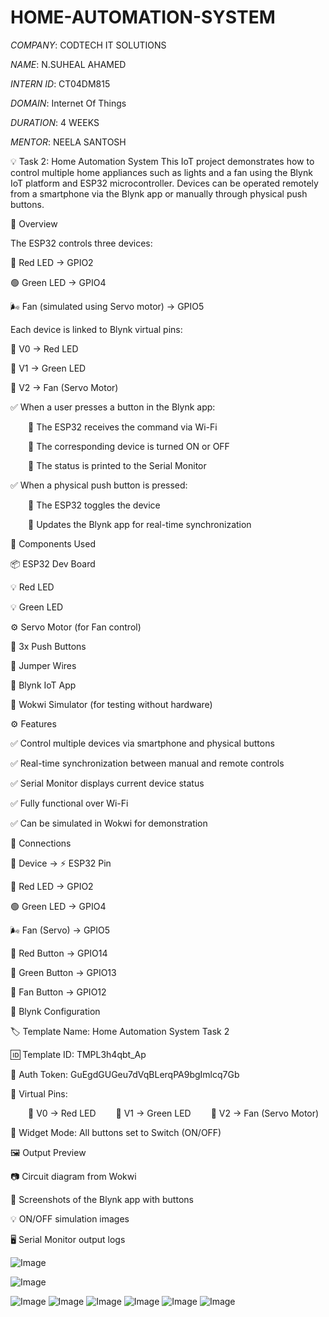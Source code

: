 # HOME-AUTOMATION-SYSTEM

*COMPANY*: CODTECH IT SOLUTIONS

*NAME*: N.SUHEAL AHAMED

*INTERN ID*: CT04DM815

*DOMAIN*: Internet Of Things

*DURATION*: 4 WEEKS

*MENTOR*: NEELA SANTOSH

💡 Task 2: Home Automation System 
This IoT project demonstrates how to control multiple home appliances such as lights and a fan using the Blynk IoT platform and ESP32 microcontroller. Devices can be operated remotely from a smartphone via the Blynk app or manually through physical push buttons.

📲 Overview

 The ESP32 controls three devices:

 🔴 Red LED → GPIO2

 🟢 Green LED → GPIO4

 🌬️ Fan (simulated using Servo motor) → GPIO5

Each device is linked to Blynk virtual pins:

 🔹 V0 → Red LED

 🔹 V1 → Green LED

 🔹 V2 → Fan (Servo Motor)

✅ When a user presses a button in the Blynk app:

  🔸 The ESP32 receives the command via Wi-Fi
  
  🔸 The corresponding device is turned ON or OFF
  
  🔸 The status is printed to the Serial Monitor

✅ When a physical push button is pressed:

  🔸 The ESP32 toggles the device
  
  🔸 Updates the Blynk app for real-time synchronization

🧰 Components Used

 📦 ESP32 Dev Board

 💡 Red LED

 💡 Green LED

 ⚙️ Servo Motor (for Fan control)

 🔘 3x Push Buttons

 🔌 Jumper Wires
 
 📱 Blynk IoT App

 🧪 Wokwi Simulator (for testing without hardware)

⚙️ Features

 ✅ Control multiple devices via smartphone and physical buttons

 ✅ Real-time synchronization between manual and remote controls

 ✅ Serial Monitor displays current device status

 ✅ Fully functional over Wi-Fi

 ✅ Can be simulated in Wokwi for demonstration

🔌 Connections

 🔧 Device	 → ⚡ ESP32 Pin
 
 🔴 Red LED	→ GPIO2

 🟢 Green LED	→ GPIO4

 🌬️ Fan (Servo) → 	GPIO5

 🔘 Red Button	→ GPIO14

 🔘 Green Button → GPIO13

 🔘 Fan Button	→ GPIO12

📱 Blynk Configuration

 🏷️ Template Name: Home Automation System Task 2

 🆔 Template ID: TMPL3h4qbt_Ap

 🔐 Auth Token: GuEgdGUGeu7dVqBLerqPA9bgImlcq7Gb

📲 Virtual Pins:

  🔹 V0 → Red LED
  🔹 V1 → Green LED
  🔹 V2 → Fan (Servo Motor)

 🔘 Widget Mode: All buttons set to Switch (ON/OFF)

🖼️ Output Preview

 📷 Circuit diagram from Wokwi

 📱 Screenshots of the Blynk app with buttons

 💡 ON/OFF simulation images

 🖥️ Serial Monitor output logs

 ![Image](https://github.com/user-attachments/assets/465fc555-28bb-44f4-8f66-cd27ad222bc3)

![Image](https://github.com/user-attachments/assets/75fa993f-c3ae-4546-a51b-47e761912e60)

![Image](https://github.com/user-attachments/assets/c6b8b26e-e93c-441a-9c93-d6ac1d8c4a7c)
![Image](https://github.com/user-attachments/assets/21120014-21da-4de4-8273-f2113a12e490)
![Image](https://github.com/user-attachments/assets/9524791b-f998-4705-8033-daa416cdf20a)
![Image](https://github.com/user-attachments/assets/e3cd3cf7-2e63-4f23-ada4-ef9d608f0169)
![Image](https://github.com/user-attachments/assets/e77d3590-38c9-4d56-8215-6ce522974ec9)
![Image](https://github.com/user-attachments/assets/4a99560a-15c1-4029-a728-fe7810def64a)
